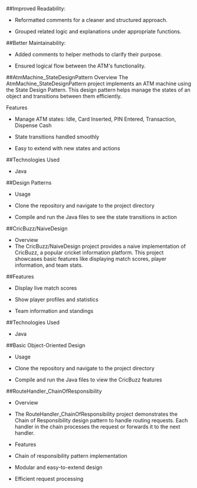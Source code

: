 ##Improved Readability:

 - Reformatted comments for a cleaner and structured approach.

 - Grouped related logic and explanations under appropriate functions.

##Better Maintainability:

 - Added comments to helper methods to clarify their purpose.

 - Ensured logical flow between the ATM's functionality.

##AtmMachine_StateDesignPattern
Overview
The AtmMachine_StateDesignPattern project implements an ATM machine using the State Design Pattern. This design pattern helps manage the states of an object and transitions between them efficiently.

Features
 - Manage ATM states: Idle, Card Inserted, PIN Entered, Transaction, Dispense Cash

- State transitions handled smoothly

 - Easy to extend with new states and actions

##Technologies Used
 - Java

##Design Patterns

 - Usage
 - Clone the repository and navigate to the project directory

 - Compile and run the Java files to see the state transitions in action

##CricBuzz/NaiveDesign
 - Overview
 - The CricBuzz/NaiveDesign project provides a naive implementation of CricBuzz, a popular cricket information platform. This project showcases basic features like displaying match scores, player information, and    team stats.

##Features
 - Display live match scores

 - Show player profiles and statistics

 - Team information and standings

##Technologies Used
 - Java

##Basic Object-Oriented Design

 - Usage
 - Clone the repository and navigate to the project directory

  - Compile and run the Java files to view the CricBuzz features

##RouteHandler_ChainOfResponsibility
- Overview
 - The RouteHandler_ChainOfResponsibility project demonstrates the Chain of Responsibility design pattern to handle routing requests. Each handler in the chain processes the request or forwards it to the next handler.

 - Features
 - Chain of responsibility pattern implementation

 - Modular and easy-to-extend design

 - Efficient request processing

